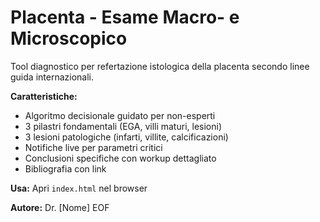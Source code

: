 
# Placenta - Esame Macro- e Microscopico

Tool diagnostico per refertazione istologica della placenta secondo linee guida internazionali.

**Caratteristiche:**
- Algoritmo decisionale guidato per non-esperti
- 3 pilastri fondamentali (EGA, villi maturi, lesioni)
- 3 lesioni patologiche (infarti, villite, calcificazioni)
- Notifiche live per parametri critici
- Conclusioni specifiche con workup dettagliato
- Bibliografia con link

**Usa:** Apri `index.html` nel browser

**Autore:** Dr. [Nome]
EOF
